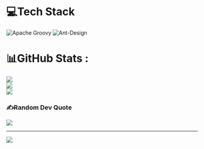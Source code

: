 
# 💻Tech Stack
![Apache Groovy](https://img.shields.io/badge/Apache%20Groovy-4298B8.svg?style=flat&logo=Apache+Groovy&logoColor=white) ![Ant-Design](https://img.shields.io/badge/-AntDesign-%230170FE?style=flat&logo=ant-design&logoColor=white)
# 📊GitHub Stats :
![](https://github-readme-stats.vercel.app/api?username=HuynhKane&theme=radical&hide_border=false&include_all_commits=false&count_private=false)<br/>
![](https://github-readme-streak-stats.herokuapp.com/?user=HuynhKane&theme=radical&hide_border=false)<br/>
![](https://github-readme-stats.vercel.app/api/top-langs/?username=HuynhKane&theme=radical&hide_border=false&include_all_commits=false&count_private=false&layout=compact)

### ✍️Random Dev Quote
![](https://quotes-github-readme.vercel.app/api?type=horizontal&theme=radical)

---
[![](https://visitcount.itsvg.in/api?id=HuynhKane&icon=0&color=0)](https://visitcount.itsvg.in)
